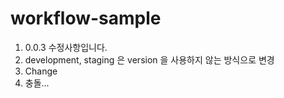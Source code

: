 # workflow-sample

1. 0.0.3 수정사항입니다.
2. development, staging 은 version 을 사용하지 않는 방식으로 변경
3. Change
4. 충돌...
